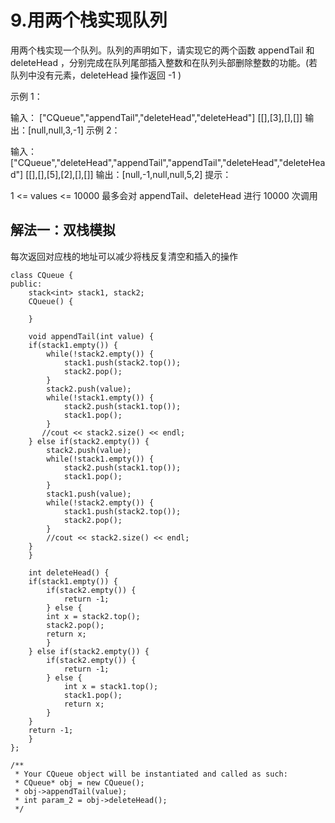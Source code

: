 # 9.用两个栈实现队列

用两个栈实现一个队列。队列的声明如下，请实现它的两个函数 appendTail 和 deleteHead ，分别完成在队列尾部插入整数和在队列头部删除整数的功能。(若队列中没有元素，deleteHead 操作返回 -1 )

示例 1：

输入：
["CQueue","appendTail","deleteHead","deleteHead"]
[[],[3],[],[]]
输出：[null,null,3,-1]
示例 2：

输入：
["CQueue","deleteHead","appendTail","appendTail","deleteHead","deleteHead"]
[[],[],[5],[2],[],[]]
输出：[null,-1,null,null,5,2]
提示：

1 <= values <= 10000
最多会对 appendTail、deleteHead 进行 10000 次调用

## 解法一：双栈模拟

每次返回对应栈的地址可以减少将栈反复清空和插入的操作

```
class CQueue {
public:
    stack<int> stack1, stack2;
    CQueue() {
    
    }

    void appendTail(int value) {
    if(stack1.empty()) {
        while(!stack2.empty()) {
            stack1.push(stack2.top());
            stack2.pop();
        }
        stack2.push(value);
        while(!stack1.empty()) {
            stack2.push(stack1.top());
            stack1.pop();
        }
       //cout << stack2.size() << endl;
    } else if(stack2.empty()) {
        stack2.push(value);
        while(!stack1.empty()) {
            stack2.push(stack1.top());
            stack1.pop();
        }
        stack1.push(value);
        while(!stack2.empty()) {
            stack1.push(stack2.top());
            stack2.pop();
        }
        //cout << stack2.size() << endl;
    }
    }
    
    int deleteHead() {
    if(stack1.empty()) {
        if(stack2.empty()) {
            return -1;
        } else {
        int x = stack2.top();
        stack2.pop();
        return x;
        }
    } else if(stack2.empty()) {
        if(stack2.empty()) {
            return -1;
        } else {
            int x = stack1.top();
            stack1.pop();
            return x;
        }
    }
    return -1;
    }
};

/**
 * Your CQueue object will be instantiated and called as such:
 * CQueue* obj = new CQueue();
 * obj->appendTail(value);
 * int param_2 = obj->deleteHead();
 */
```


